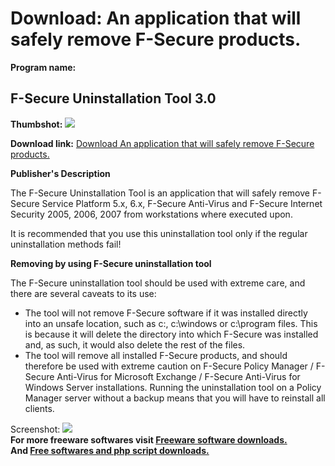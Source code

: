 # Download: An application that will safely remove F-Secure products.

**Program name:**

## F-Secure Uninstallation Tool 3.0

  
**Thumbshot:** ![](http://www.freewarefiles.com/screenshot/fsecureuninstall_md.gif)   
  
**Download link:** [Download An application that will safely remove F-Secure products.](http://freesoftwares.boysofts.com/F-Secure-Uninstallation-Tool_program_52339.html)  
  


**Publisher's Description**  
  


The F-Secure Uninstallation Tool is an application that will safely remove F-Secure Service Platform 5.x, 6.x, F-Secure Anti-Virus and F-Secure Internet Security 2005, 2006, 2007 from workstations where executed upon. 

It is recommended that you use this uninstallation tool only if the regular uninstallation methods fail!

**Removing by using F-Secure uninstallation tool**

The F-Secure uninstallation tool should be used with extreme care, and there are several caveats to its use: 

  * The tool will not remove F-Secure software if it was installed directly into an unsafe location, such as c:\, c:\windows or c:\program files. This is because it will delete the directory into which F-Secure was installed and, as such, it would also delete the rest of the files. 
  * The tool will remove all installed F-Secure products, and should therefore be used with extreme caution on F-Secure Policy Manager / F-Secure Anti-Virus for Microsoft Exchange / F-Secure Anti-Virus for Windows Server installations. Running the uninstallation tool on a Policy Manager server without a backup means that you will have to reinstall all clients. 

  
  
Screenshot: ![](http://www.freewarefiles.com/screenshot/fsecureuninstall.gif)   
**For more freeware softwares visit [Freeware software downloads.](http://freesoftwares.boysofts.com/)**   
**And [Free softwares and php script downloads.](http://www.boysofts.com/)**
